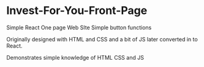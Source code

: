 # Invest-For-You-Front-Page

Simple React One page Web SIte 
Simple button functions


Originally designed with HTML and CSS and a bit of JS later converted in to React.

Demonstrates simple knowledge of HTML CSS and JS
